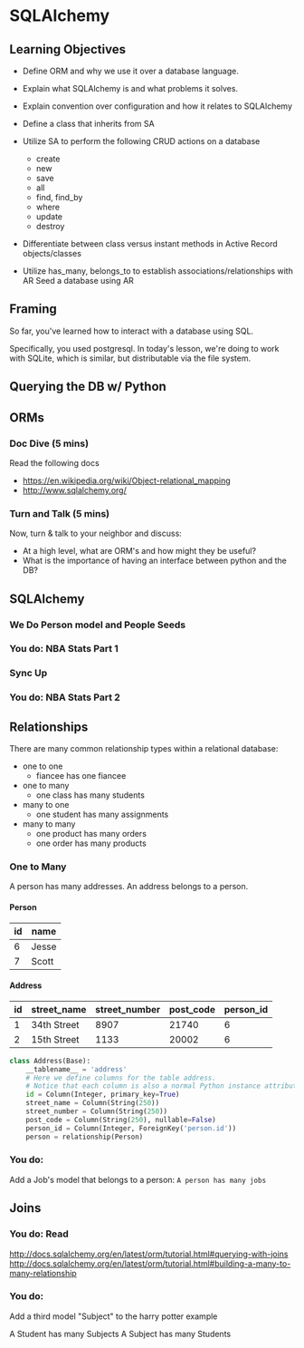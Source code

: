 # SQLAlchemy

## Learning Objectives

- Define ORM and why we use it over a database language.
- Explain what SQLAlchemy is and what problems it solves.
- Explain convention over configuration and how it relates to SQLAlchemy
- Define a class that inherits from SA
- Utilize SA to perform the following CRUD actions on a database
  - create
  - new
  - save
  - all
  - find, find_by
  - where
  - update
  - destroy

- Differentiate between class versus instant methods in Active Record objects/classes

- Utilize has_many, belongs_to to establish associations/relationships with AR
Seed a database using AR

## Framing

So far, you've learned how to interact with a database using SQL.

Specifically, you used postgresql. In today's lesson, we're doing to work with SQLite, which is similar, but distributable via the file system.

## Querying the DB w/ Python

## ORMs

### Doc Dive (5 mins)

Read the following docs

- https://en.wikipedia.org/wiki/Object-relational_mapping
- http://www.sqlalchemy.org/

### Turn and Talk (5 mins)

Now, turn & talk to your neighbor and discuss:

- At a high level, what are ORM's and how might they be useful?
- What is the importance of having an interface between python and the DB?

## SQLAlchemy

### We Do Person model and People Seeds

### You do: NBA Stats Part 1

### Sync Up

### You do: NBA Stats Part 2

##  Relationships

There are many common relationship types within a relational database:

- one to one
  - fiancee has one fiancee
- one to many
  - one class has many students
- many to one
  - one student has many assignments
- many to many
  - one product has many orders
  - one order has many products

### One to Many

A person has many addresses. An address belongs to a person.

#### Person

| id | name |
| --- | --- |
| 6 | Jesse |
| 7 | Scott |

#### Address

| id | street_name | street_number | post_code | person_id |
| --- | --- | --- | --- |--- |
| 1 | 34th Street | 8907 | 21740 | 6 |
| 2 | 15th Street | 1133 | 20002 | 6 |

```python
class Address(Base):
    __tablename__ = 'address'
    # Here we define columns for the table address.
    # Notice that each column is also a normal Python instance attribute.
    id = Column(Integer, primary_key=True)
    street_name = Column(String(250))
    street_number = Column(String(250))
    post_code = Column(String(250), nullable=False)
    person_id = Column(Integer, ForeignKey('person.id'))
    person = relationship(Person)
```

### You do:

Add a Job's model that belongs to a person: `A person has many jobs`

## Joins

### You do: Read

http://docs.sqlalchemy.org/en/latest/orm/tutorial.html#querying-with-joins
http://docs.sqlalchemy.org/en/latest/orm/tutorial.html#building-a-many-to-many-relationship

### You do:

Add a third model "Subject" to the harry potter example

A Student has many Subjects
A Subject has many Students
